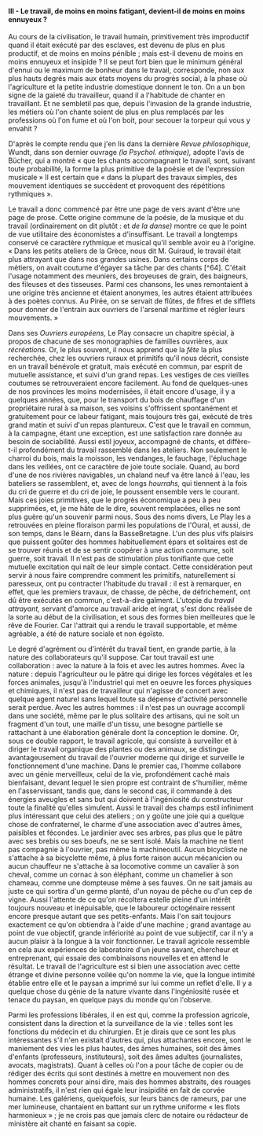 #### III - Le travail, de moins en moins fatigant, devient-il de moins en moins ennuyeux ?

Au cours de la civilisation, le travail humain, primitivement très improductif quand il était exécuté par des esclaves, est devenu de plus en plus productif, et de moins en moins pénible ; mais est-il devenu de moins en moins ennuyeux et insipide ? Il se peut fort bien que le minimum général d'ennui ou le maximum de bonheur dans le travail, corresponde, non aux plus hauts degrés mais aux états moyens du progrès social, à la phase où l'agriculture et la petite industrie domestique donnent le ton. On a un bon signe de la gaieté du travailleur, quand il a l'habitude de chanter en travaillant. Et ne sembletil pas que, depuis l'invasion de la grande industrie, les métiers où l'on chante soient de plus en plus remplacés par les professions où l'on fume et où l'on boit, pour secouer la torpeur qui vous y envahit ?

D'après le compte rendu que j'en lis dans la dernière _Revue philosophique,_ Wundt, dans son dernier ouvrage _(la Psychol. ethnique),_ adopte l'avis de Bücher, qui a montré « que les chants accompagnant le travail, sont, suivant toute probabilité, la forme la plus primitive de la poésie et de l'expression musicale » Il est certain que « dans la plupart des travaux simples, des mouvement identiques se succèdent et provoquent des répétitions rythmiques ».

Le travail a donc commencé par être une page de vers avant d'être une page de prose. Cette origine commune de la poésie, de la musique et du travail (ordinairement on dit plutôt : et _de la danse)_ montre ce que le point de vue utilitaire des économistes a d'insuffisant. Le travail a longtemps conservé ce caractère rythmique et musical qu'il semble avoir eu à l'origine. « Dans les petits ateliers de la Grèce, nous dit M. Guiraud, le travail était plus attrayant que dans nos grandes usines. Dans certains corps de métiers, on avait coutume d'égayer sa tâche par des chants [^64]. C'était l'usage notamment des meuniers, des broyeuses de grain, des baigneurs, des fileuses et des tisseuses. Parmi ces chansons, les unes remontaient à une origine très ancienne et étaient anonymes, les autres étaient attribuées à des poètes connus. Au Pirée, on se servait de flûtes, de fifres et de sifflets pour donner de l'entrain aux ouvriers de l'arsenal maritime et régler leurs mouvements. »

Dans ses _Ouvriers européens,_ Le Play consacre un chapitre spécial, à propos de chacune de ses monographies de familles ouvrières, aux _récréations._ Or, le plus souvent, il nous apprend que la _fête_ la plus recherchée, chez les ouvriers ruraux et primitifs qu'il nous décrit, consiste en un travail bénévole et gratuit, mais exécuté en commun, par esprit de mutuelle assistance, et suivi d'un grand repas. Les vestiges de ces vieilles coutumes se retrouveraient encore facilement. Au fond de quelques-unes de nos provinces les moins modernisées, il était encore d'usage, il y a quelques années, que, pour le transport du bois de chauffage d'un propriétaire rural à sa maison, ses voisins s'offrissent spontanément et gratuitement pour ce labeur fatigant, mais toujours très gai, exécuté de très grand matin et suivi d'un repas plantureux. C'est que le travail en commun, à la campagne, étant une exception, est une satisfaction rare donnée au besoin de sociabilité. Aussi estil joyeux, accompagné de chants, et diffère-t-il profondément du travail rassemblé dans les ateliers. Non seulement le charroi du bois, mais la moisson, les vendanges, le fauchage, l'épluchage dans les veillées, ont ce caractère de joie toute sociale. Quand, au bord d'une de nos rivières navigables, un chaland neuf va être lancé à l'eau, les bateliers se rassemblent, et, avec de longs _hourrahs,_ qui tiennent à la fois du cri de guerre et du cri de joie, le poussent ensemble vers le courant. Mais ces joies primitives, que le progrès économique a peu à peu supprimées, et, je me hâte de le dire, souvent remplacées, elles ne sont plus guère qu'un souvenir parmi nous. Sous des noms divers, Le Play les a retrouvées en pleine floraison parmi les populations de l'Oural, et aussi, de son temps, dans le Béarn, dans la BasseBretagne. L'un des plus vifs plaisirs que puissent goûter des hommes habituellement épars et solitaires est de se trouver réunis et de se sentir coopérer à une action commune, soit guerre, soit travail. Il n'est pas de stimulation plus tonifiante que cette mutuelle excitation qui naît de leur simple contact. Cette considération peut servir à nous faire comprendre comment les primitifs, naturellement si paresseux, ont pu contracter l'habitude du travail : il est à remarquer, en effet, que les premiers travaux, de chasse, de pêche, de défrichement, ont dû être exécutés en commun, c'est-à-dire gaîment. L'utopie du _travail attrayant,_ servant d'amorce au travail aride et ingrat, s'est donc réalisée de la sorte au début de la civilisation, et sous des formes bien meilleures que le rêve de Fourier. Car l'attrait qui a rendu le travail supportable, et même agréable, a été de nature sociale et non égoïste.

Le degré d'agrément ou d'intérêt du travail tient, en grande partie, à la nature des collaborateurs qu'il suppose. Car tout travail est une collaboration : avec la nature à la fois et avec les autres hommes. Avec la nature : depuis l'agriculteur ou le pâtre qui dirige les forces végétales et les forces animales, jusqu'à l'industriel qui met en oeuvre les forces physiques et chimiques, il n'est pas de travailleur qui n'agisse de concert avec quelque agent naturel sans lequel toute sa dépense d'activité personnelle serait perdue. Avec les autres hommes : il n'est pas un ouvrage accompli dans une société, même par le plus solitaire des artisans, qui ne soit un fragment d'un tout, une maille d'un tissu, une besogne partielle se rattachant à une élaboration générale dont la conception le domine. Or, sous ce double rapport, le travail agricole, qui consiste à surveiller et à diriger le travail organique des plantes ou des animaux, se distingue avantageusement du travail de l'ouvrier moderne qui dirige et surveille le fonctionnement d'une machine. Dans le premier cas, l'homme collabore avec un génie merveilleux, celui de la vie, profondément caché mais bienfaisant, devant lequel le sien propre est contraint de s'humilier, même en l'asservissant, tandis que, dans le second cas, il commande à des énergies aveugles et sans but qui doivent à l'ingéniosité du constructeur toute la finalité qu'elles simulent. Aussi le travail des champs estil infiniment plus intéressant que celui des ateliers ; on y goûte une joie qui a quelque chose de confraternel, le charme d'une association avec d'autres âmes, paisibles et fécondes. Le jardinier avec ses arbres, pas plus que le pâtre avec ses brebis ou ses boeufs, ne se sent isolé. Mais la machine ne tient pas compagnie à l'ouvrier, pas même la machineoutil. Aucun bicycliste ne s'attache à sa bicyclette même, à plus forte raison aucun mécanicien ou aucun chauffeur ne s'attache à sa locomotive comme un cavalier à son cheval, comme un cornac à son éléphant, comme un chamelier à son chameau, comme une dompteuse même à ses fauves. On ne sait jamais au juste ce qui sortira d'un germe planté, d'un noyau de pêche ou d'un cep de vigne. Aussi l'attente de ce qu'on récoltera estelle pleine d'un intérêt toujours nouveau et inépuisable, que le laboureur octogénaire ressent encore presque autant que ses petits-enfants. Mais l'on sait toujours exactement ce qu'on obtiendra à l'aide d'une machine ; grand avantage au point de vue objectif, grande infériorité au point de vue subjectif, car il n'y a aucun plaisir à la longue à la voir fonctionner. Le travail agricole ressemble en cela aux expériences de laboratoire d'un jeune savant, chercheur et entreprenant, qui essaie des combinaisons nouvelles et en attend le résultat. Le travail de l'agriculture est si bien une association avec cette étrange et divine personne voilée qu'on nomme la vie, que la longue intimité établie entre elle et le paysan a imprimé sur lui comme un reflet d'elle. Il y a quelque chose du génie de la nature vivante dans l'ingéniosité rusée et tenace du paysan, en quelque pays du monde qu'on l'observe.

Parmi les professions libérales, il en est qui, comme la profession agricole, consistent dans la direction et la surveillance de la vie : telles sont les fonctions du médecin et du chirurgien. Et je dirais que ce sont les plus intéressantes s'il n'en existait d'autres qui, plus attachantes encore, sont le maniement des vies les plus hautes, des âmes humaines, soit des âmes d'enfants (professeurs, instituteurs), soit des âmes adultes (journalistes, avocats, magistrats). Quant à celles où l'on a pour tâche de copier ou de rédiger des écrits qui sont destinés à mettre en mouvement non des hommes concrets pour ainsi dire, mais des hommes abstraits, des rouages administratifs, il n'est rien qui égale leur insipidité en fait de corvée humaine. Les galériens, quelquefois, sur leurs bancs de rameurs, par une mer lumineuse, chantaient en battant sur un rythme uniforme « les flots harmonieux » ; je ne crois pas que jamais clerc de notaire ou rédacteur de ministère ait chanté en faisant sa copie.
